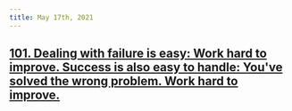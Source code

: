 ```yaml
---
title: May 17th, 2021
---
```


## [101. Dealing with failure is easy: Work hard to improve. Success is also easy to handle: You've solved the wrong problem. Work hard to improve. ](http://www.cs.yale.edu/homes/perlis-alan/quotes.html)
